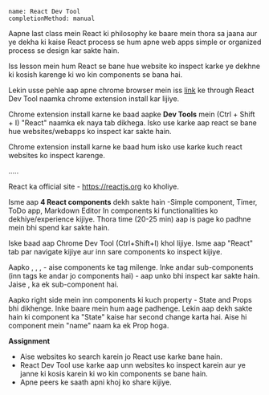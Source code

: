 ```ngMeta
name: React Dev Tool
completionMethod: manual
```

Aapne last class mein React ki philosophy ke baare mein thora sa jaana aur ye dekha ki kaise React process se hum apne web apps simple or organized process se design kar sakte hain.

Iss lesson mein hum React se bane hue website ko inspect karke ye dekhne ki kosish karenge ki wo kin components se bana hai.


Lekin usse pehle aap apne chrome browser mein iss [link](https://chrome.google.com/webstore/detail/react-developer-tools/fmkadmapgofadopljbjfkapdkoienihi?hl=en) ke through React Dev Tool naamka chrome extension install kar lijiye.


Chrome extension install karne ke baad aapke **Dev Tools** mein (Ctrl + Shift + I) "React" naamka ek naya tab dikhega. Isko use karke aap react se bane hue websites/webapps ko inspect kar sakte hain.

Chrome extension install karne ke baad hum isko use karke kuch react websites ko inspect karenge.

.....

React ka official site - https://reactjs.org ko kholiye.

Isme aap **4 React components** dekh sakte hain -Simple component,  Timer, ToDo app, Markdown Editor
In components ki functionalities ko dekhiye/experience kijiye. Thora time (20-25 min) aap is page ko padhne mein bhi spend kar sakte hain.


Iske baad aap Chrome Dev Tool (Ctrl+Shift+I) khol lijiye. Isme aap "React" tab par navigate kijiye aur inn sare components ko inspect kijiye.

Aapko <HelloMessage>, <Timer>, <ToDoApp>, <MarkdownEditor> - aise components ke tag milenge.
Inke andar sub-components (inn tags ke andar jo components hai) - aap unko bhi inspect kar sakte hain. Jaise <ToDoList> , <ToDoApp> ka ek sub-component hai.

Aapko right side mein inn components ki kuch property - State and Props bhi dikhenge. Inke baare mein hum aage padhenge. Lekin aap dekh sakte hain ki <Timer> component ka "State" kaise har second change karta hai. Aise hi <HelloMessage> component mein "name" naam ka ek Prop hoga.


**Assignment**
- Aise websites ko search karein jo React use karke bane hain.
- React Dev Tool use karke aap unn websites ko inspect karein aur ye janne ki kosis karein ki wo kin components se bane hain.
- Apne peers ke saath apni khoj ko share kijiye.
